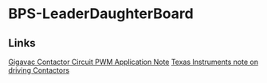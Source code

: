 # BPS-LeaderDaughterBoard


## Links
[Gigavac Contactor Circuit PWM Application Note](https://sensata.com/sites/default/files/a/Sensata-gigavac-driving-contactors-with-external-pwm-app-note.pdf)
[Texas Instruments note on driving Contactors](https://www.ti.com/lit/wp/slvaf35/slvaf35.pdf?ts=1699022514322&ref_url=https%253A%252F%252Fwww.google.com%252F)